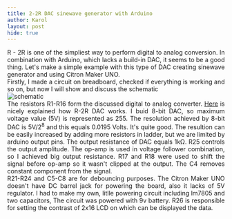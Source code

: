 ```yaml
---
title: 2-2R DAC sinewave generator with Arduino
author: Karol
layout: post
hide: true
---
```


<div style="text-align: justify"> R - 2R is one of the simpliest way to perform digital to analog conversion. In combination with Arduino,
which lacks a build-in DAC, it seems to be a good thing. Let's make a simple example with this type of DAC creating sinewave generator and using Citron Maker UNO.   </div> 

<div style="text-align: justify">
Firstly, I made a circuit on breadboard, checked if everything is working and so on, but now I will show and discuss the schematic
</div>

<img src="{{'assets/images/r-2r sine generator.jpg' | relative_url}}" alt="schematic">

<div style="text-align: justify">
The resistors R1-R16 form the discussed digital to analog converter. <a href="https://www.youtube.com/watch?v=Pc1aFloxSMw">Here</a> is nicely explained how R-2R DAC works.
I buid 8-bit DAC, so maximum voltage value (5V) is represented as 255. The resolution achieved by 8-bit DAC is 5V/2<sup>8</sup> and this equals 0.0195 Volts. It's quite good. The resultion can be easily increased by adding more resistors in ladder, but we are limited by arduino output pins. The output resistance of DAC equals 1k&Omega;. R25 controls the output amplitude. The op-amp is used in voltage follower combination, so I achieved big output resistance. R17 and R18 were used to shift the signal before op-amp so it wasn't clipped at the output. The C4 removes constant component from the signal.
</div>


<div style="text-align: justify">
R21-R24 and C5-C8 are for debouncing purposes. The Citron Maker UNO doesn't have DC barrel jack for powering the board, also it lacks of 5V regulator. I had to make my own, litlle powering circuit including lm7805 and two capacitors, The circuit was powered with 9v battery. R26 is responsible for setting the contrast of 2x16 LCD on which can be displayed the data.
</div>
